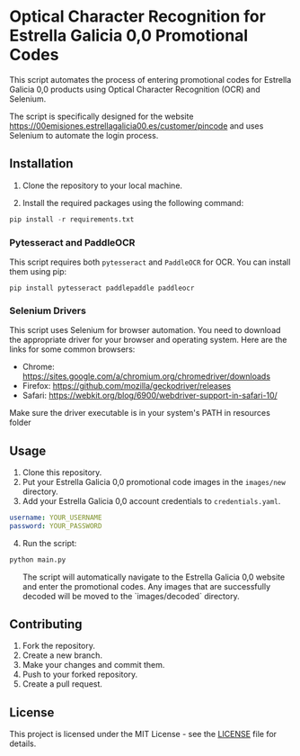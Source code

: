 # Optical Character Recognition for Estrella Galicia 0,0 Promotional Codes
This script automates the process of entering promotional codes for Estrella Galicia 0,0 products using Optical Character Recognition (OCR) and Selenium.

The script is specifically designed for the website <a href="https://00emisiones.estrellagalicia00.es/customer/pincode" target="_new">https://00emisiones.estrellagalicia00.es/customer/pincode</a> and uses Selenium to automate the login process.

## Installation
1. Clone the repository to your local machine.

2. Install the required packages using the following command:

```python
pip install -r requirements.txt
```

### Pytesseract and PaddleOCR
This script requires both `pytesseract` and `PaddleOCR` for OCR. You can install them using pip:

```
pip install pytesseract paddlepaddle paddleocr

```
### Selenium Drivers
This script uses Selenium for browser automation. You need to download the appropriate driver for your browser and operating system. Here are the links for some common browsers:

- Chrome: <a href="https://sites.google.com/a/chromium.org/chromedriver/downloads" target="_new">https://sites.google.com/a/chromium.org/chromedriver/downloads</a>
- Firefox: <a href="https://github.com/mozilla/geckodriver/releases" target="_new">https://github.com/mozilla/geckodriver/releases</a>
- Safari: <a href="https://webkit.org/blog/6900/webdriver-support-in-safari-10/" target="_new">https://webkit.org/blog/6900/webdriver-support-in-safari-10/</a>


Make sure the driver executable is in your system's PATH in resources folder

## Usage

1. Clone this repository.
2. Put your Estrella Galicia 0,0 promotional code images in the `images/new` directory.
3. Add your Estrella Galicia 0,0 account credentials to `credentials.yaml`.

```yaml
username: YOUR_USERNAME
password: YOUR_PASSWORD
```
4. Run the script:

```python
python main.py
```

<ol start="5">The script will automatically navigate to the Estrella Galicia 0,0 website and enter the promotional codes. Any images that are successfully decoded will be moved to the `images/decoded` directory.</li></ol>


## Contributing
1. Fork the repository.
2. Create a new branch.
3. Make your changes and commit them.
4. Push to your forked repository.
5. Create a pull request.

## License
This project is licensed under the MIT License - see the <a href="LICENSE" target="_new">LICENSE</a> file for details.

